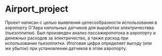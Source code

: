# Airport_project
Проект написан с целью выявления целесообразности использования в аэропорту О'Хара напольных датчиков для выработки электричествва (пьезоплитки).
Был произведен анализ пассажиропотока в аэропорту и денежных расходов за электричество, а также расход при использовании пьезоплитки. Итоговая цифра определяет выгоду (или же убыток) при установлении датчиков в этом аэропорту.
